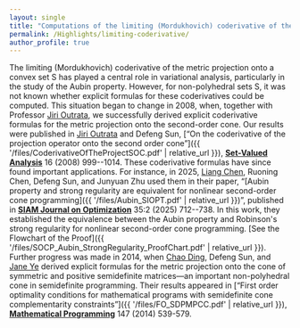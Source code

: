 ```yaml
---
layout: single
title: "Computations of the limiting (Mordukhovich) coderivative of the metric projection onto non-polyhedral convexs sets"
permalink: /Highlights/limiting-coderivative/
author_profile: true
---
```


The limiting (Mordukhovich) coderivative of the metric projection onto a convex set  S has played a central role in variational analysis, particularly in the study of the Aubin property. However, for non-polyhedral sets S, it was not known whether explicit formulas for these coderivatives could be computed. This situation began to change in 2008, when, together with Professor [Jiri Outrata](https://staff.utia.cas.cz/outrata/),  we successfully derived explicit coderivative formulas for the metric projection onto the second-order cone. Our results were published in    [Jiri Outrata](https://staff.utia.cas.cz/outrata/) and Defeng Sun, [“On the coderivative of the projection operator onto the second order cone”]({{ '/files/CoderivativeOfTheProjectSOC.pdf' | relative_url }}), [**Set-Valued Analysis**](https://link.springer.com/book/10.1007/978-0-8176-4848-0) 16 (2008) 999--1014. These coderivative formulas have since found important applications. For instance, in 2025, [Liang Chen](https://grzy.hnu.edu.cn/site/index/chenliang3), Ruoning Chen, Defeng Sun, and Junyuan Zhu used them in their paper, “[Aubin property and strong regularity are equivalent for nonlinear second-order cone programming]({{ '/files/Aubin_SIOPT.pdf' | relative_url }})”, published in [**SIAM Journal on Optimization**](https://www.siam.org/publications/siam-journals/siam-journal-on-optimization/) 35:2 (2025) 712--738.   In this work, they established the equivalence between the Aubin property and Robinson's strong regularity for nonlinear second-order cone programming.  [See the Flowchart of the Proof]({{ '/files/SOCP_Aubin_StrongRegularity_ProofChart.pdf' | relative_url }}). Further progress was made in 2014, when [Chao Ding](https://www.dingchao.info/), Defeng Sun, and [Jane Ye](http://www.math.uvic.ca/faculty/janeye/) derived explicit formulas for the metric projection onto the cone of symmetric and positive semidefinite matrices—an important non-polyhedral cone in semidefinite programming. Their results appeared in   [“First order optimality conditions for mathematical programs with semidefinite cone complementarity constraints”]({{ '/files/FO_SDPMPCC.pdf' | relative_url }}),  [**Mathematical Programming**](https://link.springer.com/journal/10107) 147 (2014) 539-579.
